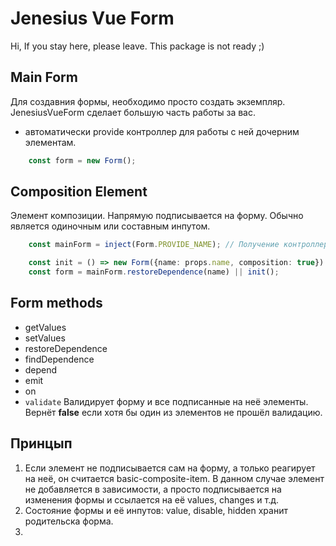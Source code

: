 # Jenesius Vue Form
Hi, If you stay here, please leave. This package is not ready ;)

## Main Form
Для создавния формы, необходимо просто создать экземпляр. JenesiusVueForm сделает
большую часть работы за вас.
- автоматически provide контроллер для работы с ней дочерним элементам.
```js
    const form = new Form();
```

## Composition Element
Элемент композиции. Напрямую подписывается на форму. Обычно является одиночным или
составным инпутом.
```ts
    const mainForm = inject(Form.PROVIDE_NAME); // Получение контроллер

    const init = () => new Form({name: props.name, composition: true})
    const form = mainForm.restoreDependence(name) || init();
```

## Form methods

- getValues
- setValues
- restoreDependence
- findDependence
- depend
- emit
- on
- `validate` Валидирует форму и все подписанные на неё элементы. Вернёт **false**
если хотя бы один из элементов не прошёл валидацию.

## Принцып

1. Если элемент не подписывается сам на форму, а только реагирует на неё, он считается
basic-composite-item. В данном случае элемент не добавляется в зависимости, а просто
подписывается на изменения формы и ссылается на её values, changes и т.д.
2. Состояние формы и её инпутов: value, disable, hidden хранит родительска форма.
3. 

